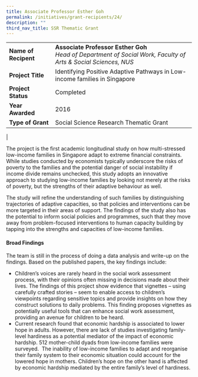```yaml
---
title: Associate Professor Esther Goh
permalink: /initiatives/grant-recipients/24/
description: ""
third_nav_title: SSR Thematic Grant
---
```

|  |  |
|---|---|
| **Name of Recipent** | **Associate Professor Esther Goh**<br>_Head of Department of Social Work, Faculty of Arts & Social Sciences, NUS_ |
| **Project Title** | Identifying Positive Adaptive Pathways in Low-income families in Singapore |
| **Project Status** | Completed |
| **Year Awarded** | 2016 |
| **Type of Grant** | Social Science Research Thematic Grant |
|

The project is the first academic longitudinal study on how multi-stressed low-income families in Singapore adapt to extreme financial constraints. While studies conducted by economists typically underscore the risks of poverty to the families and the potential danger of social instability if income divide remains unchecked, this study adopts an innovative approach to studying low-income families by looking not merely at the risks of poverty, but the strengths of their adaptive behaviour as well.

The study will refine the understanding of such families by distinguishing trajectories of adaptive capacities, so that policies and interventions can be more targeted in their areas of support. The findings of the study also has the potential to inform social policies and programmes, such that they move away from problem-focused interventions to human capacity building by tapping into the strengths and capacities of low-income families.

#### **Broad Findings**
The team is still in the process of doing a data analysis and write-up on the findings. Based on the published papers, the key findings include:

*   Children’s voices are rarely heard in the social work assessment process, with their opinions often missing in decisions made about their lives. The findings of this project show evidence that vignettes – using carefully crafted stories – seem to enable access to children’s viewpoints regarding sensitive topics and provide insights on how they construct solutions to daily problems. This finding proposes vignettes as potentially useful tools that can enhance social work assessment, providing an avenue for children to be heard.
*   Current research found that economic hardship is associated to lower hope in adults. However, there are lack of studies investigating family-level hardiness as a potential mediator of the impact of economic hardship. 512 mother-child dyads from low-income families were surveyed.  The inability of low-income families to adapt and reorganise their family system to their economic situation could account for the lowered hope in mothers. Children’s hope on the other hand is affected by economic hardship mediated by the entire family’s level of hardiness.